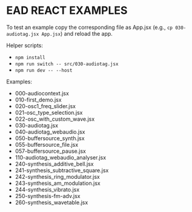 # EAD REACT EXAMPLES

To test an example copy the corresponding file as App.jsx (e.g., `cp 030-audiotag.jsx App.jsx`) and reload the app.

Helper scripts:

  - `npm install`
  - `npm run switch -- src/030-audiotag.jsx`
  - `npm run dev -- --host`

Examples:

  - 000-audiocontext.jsx
  - 010-first_demo.jsx
  - 020-osc1_freq_slider.jsx
  - 021-osc_type_selection.jsx
  - 022-osc_with_custom_wave.jsx
  - 030-audiotag.jsx
  - 040-audiotag_webaudio.jsx
  - 050-buffersource_synth.jsx
  - 055-buffersource_file.jsx
  - 057-buffersource_pause.jsx
  - 110-audiotag_webaudio_analyser.jsx
  - 240-synthesis_additive_bell.jsx
  - 241-synthesis_subtractive_square.jsx
  - 242-synthesis_ring_modulator.jsx
  - 243-synthesis_am_modulation.jsx
  - 244-synthesis_vibrato.jsx
  - 250-synthesis-fm-adv.jsx
  - 260-synthesis_wavetable.jsx
